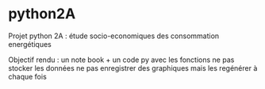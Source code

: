# python2A

Projet python 2A : étude socio-economiques des consommation energétiques 

Objectif rendu : un note book + un code py avec les fonctions 
ne pas stocker les données 
ne pas enregistrer des graphiques mais les regénérer à chaque fois 
